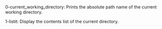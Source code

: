 0-current_working_directory: Prints the absolute path name of the current working directory.

1-listit: Display the contents list of the current directory.
